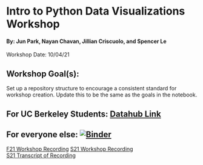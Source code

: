 # Intro to Python Data Visualizations Workshop
#### By: Jun Park, Nayan Chavan, Jillian Criscuolo, and Spencer Le
Workshop Date: 10/04/21

## Workshop Goal(s): 
Set up a repository structure to encourage a consistent standard for workshop creation.
Update this to be the same as the goals in the notebook.

## For UC Berkeley Students: [Datahub Link](https://datahub.berkeley.edu/hub/user-redirect/interact?account=ds-peer-consulting&repo=fa21-intro-to-data-viz-workshop&branch=main&subpath=intro-to-data-visualizations.ipynb)

## For everyone else: [![Binder](https://mybinder.org/badge_logo.svg)](https://mybinder.org/v2/gh/ds-peer-consulting/fa21-intro-to-data-viz-workshop/HEAD)

[F21 Workshop Recording](https://drive.google.com/drive/folders/1nCMxMcJyW2lqy2Tm9hBVPLt6PRkicoSy?usp=sharing)
[S21 Workshop Recording](https://drive.google.com/file/d/1v9tGvknX9vSzGPcKFaeop91i2tzBx2iQ/view?usp=sharing)  
[S21 Transcript of Recording](https://drive.google.com/file/d/1IxhwqbAo9O9DO2ngdQGnBprlUQWDHK3z/view?usp=sharing)
